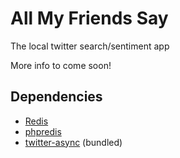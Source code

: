 All My Friends Say
==================

The local twitter search/sentiment app

More info to come soon!

Dependencies
------------

 - [Redis](http://redis.io)
 - [phpredis](https://github.com/nicolasff/phpredis)
 - [twitter-async](https://github.com/jmathai/twitter-async) (bundled)
